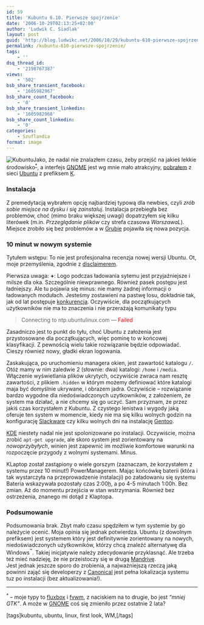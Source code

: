 ```yaml
---
id: 59
title: 'Kubuntu 6.10. Pierwsze spojrzenie'
date: '2006-10-29T02:13:25+02:00'
author: 'Ludwik C. Siadlak'
layout: post
guid: 'http://blog.ludwikc.net/2006/10/29/kubuntu-610-pierwsze-spojrzenie/'
permalink: /kubuntu-610-pierwsze-spojrzenie/
tags:
    - ''
dsq_thread_id:
    - '2198767387'
views:
    - '502'
bsb_share_transient_facebook:
    - '1605982967'
bsb_share_count_facebook:
    - '0'
bsb_share_transient_linkedin:
    - '1605982968'
bsb_share_count_linkedin:
    - '0'
categories:
    - Szuflandia
format: image
---
```


![Kubuntu](http://personaldevelopment.pl/wp-content/uploads/2006/10/kubuntu11.gif)Jako, że nadal nie znalazłem czasu, żeby przejść na jakieś lekkie środowisko<sup>[\*](#wm)</sup>, a interfejs [GNOME](https://www.gnome.org/) jest wg mnie mało atrakcyjny, [pobrałem](http://www.kubuntu.org/getkubuntu) z sieci [Ubuntu](http://www.ubuntu.org/) z prefiksem [K](http://www.kubuntu.org/).

### Instalacja

Z premedytacją wybrałem opcję najbardziej typową dla newbies, czyli *zrób sobie miejsce na dysku i się zainstaluj*. Instalacja przebiegła bez problemów, choć (mimo braku większej uwagi) dopatrzyłem się kilku literówek (m.in. *Przzeglądanie plików* czy strefa czasowa *WarszawaL*).  
Miejsce zrobiło się bez problemów a w [Grubie](http://www.gnu.org/software/grub/) pojawiła się nowa pozycja.

### 10 minut w nowym systemie

Tytułem wstępu: To nie jest profesjonalna recenzja nowej wersji Ubuntu. Ot, moje przemyślenia, zgodnie z [disclaimerem](http://blog.ludwikc.net/about/).

Pierwsza uwaga: **+**: Logo podczas ładowania sytemu jest przyjaźniejsze i milsze dla oka. Szczególnie niewprawnego. Również pasek postępu jest ładniejszy. Ale tu pojawia się minus: nie mamy żadnej informacji o ładowanych modułach. Jesteśmy zostawieni na pastwę losu, dokładnie tak, jak od lat postępuje [konkurencja](http://www.microsoft.com). Oczywiście, dla początkujących użytkowników nie ma to znaczenia i nie przerażają komunikaty typu

> Connecting to ntp.ubuntulinux.com — <span style="color:red">Failed</span>

Zasadniczo jest to punkt do tyłu, choć Ubuntu z założenia jest przystosowane dla początkujących, więc pominę to w końcowej klasyfikacji. Z pewnością wielu takie rozwiązanie będzie odpowiadać.  
Cieszy również nowy, gładki ekran logowania.

Zaskakująca, po uruchomieniu managera okien, jest zawartość katalogu `/`. Otóż mamy w nim zaledwie 2 (słownie: dwa) katalogi: `/home` i `/media`. Włączenie wyświetlania plików ukrytych, oczywiście zwraca nam resztę zawartości, z plikiem `.hidden` w którym możemy definiować które katalogi maja być domyślnie ukrywane, i obrazem jadra. Oczywiście – rozwiązanie bardzo wygodne dla niedoświadczonych uzytkowników, z założeniem, że system ma działać, a nie chcemy się go uczyć. Sam przyznam, że przez jakiś czas korzystałem z Kubuntu. Z czystego lenistwa i wygody jaką oferuje ten system w momencie, kiedy nie ma się kilku wolnych godzin na konfigurację [Slackware](http://www.slackware.com) czy kilku wolnych dni na instalację [Gentoo](https://www.gentoo.org/).

[KDE](https://www.kde.org/) niestety nadal nie jest spolonizowane po instalacji. Oczywiście, można zrobić `apt-get upgrade`, ale skoro system jest zorientowany na *nowoprzybyłych*, winien jest zapewnić im możliwie komfortowe warunki na rozpoczęcie przygody z wolnymi systemami. Minus.

KLaptop został zastąpiony o wiele gorszym (zaznaczam, że korzystałem z systemu przez 10 minut!) PowerManagerem. Mając końcówkę baterii (która i tak wystarczyła na przeprowadzenie instalacji) po załadowaniu się systemu Bateria wskazywała pozostały czas 2:00<abbr title="godziny">h</abbr>, a po 4-5 minutach 1:00h. Bez zmian. Aż do momentu przejścia w stan wstrzymania. Również bez ostrzeżenia, znanego mi dotąd z Klaptopa.

### Podsumowanie

Podsumowania brak. Zbyt mało czasu spędziłem w tym systemie by go należycie ocenić. Moja opinia się jednak potwierdza. Ubuntu (z dowolnym prefiksem) jest systemem który jest definitywnie zorientowany na nowych, niedoświadczonych użytkowników, którzy chcą znaleźć alternatywę dla Windows<sup>™</sup>. Takiej inicjatywie należy zdecydowanie przyklasnąć. Ale trzeba też mieć nadzieję, że nie przeistoczy się w drugą [Mandrivę](http://www.mandriva.com/en/).  
Jest jednak jeszcze sporo do zrobienia, a najważniejszą rzeczą jaką powinni zająć się developerzy z [Canonical](http://www.canonical.com/) jest pełna lokalizacja systemu tuz po instalacji (bez aktualizowania!).

---

<sup><a name="wm">\*</a></sup> – moje typy to [fluxbox](http://fluxbox.sourceforge.net/) i [fvwm](http://www.fvwm.org/), z naciskiem na to drugie, bo jest *“mniej GTK”*. A może w [GNOME](https://www.gnome.org/) coś się zmieniło przez ostatnie 2 lata?

\[tags\]kubuntu, ubuntu, linux, first look, WM,\[/tags\]